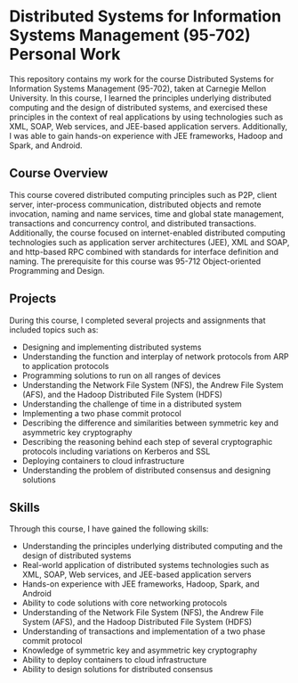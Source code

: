 # Distributed Systems for Information Systems Management (95-702) Personal Work

This repository contains my work for the course Distributed Systems for Information Systems Management (95-702), taken at Carnegie Mellon University. In this course, I learned the principles underlying distributed computing and the design of distributed systems, and exercised these principles in the context of real applications by using technologies such as XML, SOAP, Web services, and JEE-based application servers. Additionally, I was able to gain hands-on experience with JEE frameworks, Hadoop and Spark, and Android.

## Course Overview

This course covered distributed computing principles such as P2P, client server, inter-process communication, distributed objects and remote invocation, naming and name services, time and global state management, transactions and concurrency control, and distributed transactions. Additionally, the course focused on internet-enabled distributed computing technologies such as application server architectures (JEE), XML and SOAP, and http-based RPC combined with standards for interface definition and naming. The prerequisite for this course was 95-712 Object-oriented Programming and Design.

## Projects

During this course, I completed several projects and assignments that included topics such as:

* Designing and implementing distributed systems
* Understanding the function and interplay of network protocols from ARP to application protocols
* Programming solutions to run on all ranges of devices
* Understanding the Network File System (NFS), the Andrew File System (AFS), and the Hadoop Distributed File System (HDFS)
* Understanding the challenge of time in a distributed system
* Implementing a two phase commit protocol
* Describing the difference and similarities between symmetric key and asymmetric key cryptography
* Describing the reasoning behind each step of several cryptographic protocols including variations on Kerberos and SSL
* Deploying containers to cloud infrastructure
* Understanding the problem of distributed consensus and designing solutions

## Skills

Through this course, I have gained the following skills:

* Understanding the principles underlying distributed computing and the design of distributed systems
* Real-world application of distributed systems technologies such as XML, SOAP, Web services, and JEE-based application servers
* Hands-on experience with JEE frameworks, Hadoop, Spark, and Android
* Ability to code solutions with core networking protocols
* Understanding of the Network File System (NFS), the Andrew File System (AFS), and the Hadoop Distributed File System (HDFS)
* Understanding of transactions and implementation of a two phase commit protocol
* Knowledge of symmetric key and asymmetric key cryptography
* Ability to deploy containers to cloud infrastructure
* Ability to design solutions for distributed consensus
